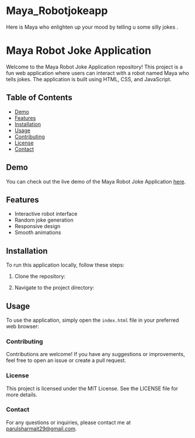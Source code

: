 # Maya_Robotjokeapp
Here is Maya who enlighten up your mood by telling u some silly jokes . 
# Maya Robot Joke Application

Welcome to the Maya Robot Joke Application repository! This project is a fun web application where users can interact with a robot named Maya who tells jokes. The application is built using HTML, CSS, and JavaScript.

## Table of Contents

- [Demo](#demo)
- [Features](#features)
- [Installation](#installation)
- [Usage](#usage)
- [Contributing](#contributing)
- [License](#license)
- [Contact](#contact)

## Demo

You can check out the live demo of the Maya Robot Joke Application [here](file:///D:/Project-49-Robot-Joke-Generator/index.html).

## Features

- Interactive robot interface
- Random joke generation
- Responsive design
- Smooth animations

## Installation

To run this application locally, follow these steps:

1. Clone the repository:
 

2. Navigate to the project directory:
   

## Usage

To use the application, simply open the `index.html` file in your preferred web browser:

### Contributing
Contributions are welcome! If you have any suggestions or improvements, feel free to open an issue or create a pull request.

### License
This project is licensed under the MIT License. See the LICENSE file for more details.

### Contact
For any questions or inquiries, please contact me at parulsharmait29@gmail.com.
